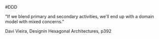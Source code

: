 #DDD

"If we blend primary and secondary activities, we'll end up with a domain model with mixed concerns."

Davi Vieira, Designin Hexagonal Architectures, p392